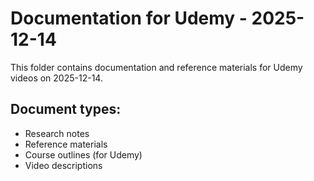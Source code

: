 # Documentation for Udemy - 2025-12-14

This folder contains documentation and reference materials for Udemy videos on 2025-12-14.

## Document types:
- Research notes
- Reference materials
- Course outlines (for Udemy)
- Video descriptions

